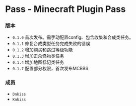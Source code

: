 # Pass - Minecraft Plugin Pass

### 版本
* `0.1.0` 首次发布。需手动配置config、包含收集和合成类任务。
* `0.1.1` 修复合成类型任务完成失败的错误
* `0.1.2` 增加购买和跳过等级功能
* `0.1.3` 增加击杀怪物类任务
* `0.1.4` 增加地图标记类任务
* `0.1.7` 配置部分权限，首次发布MCBBS

### 成员
* `Dnkiss`
* `Knkiss`